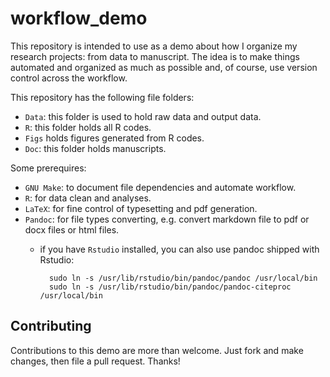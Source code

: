 # workflow_demo
This repository is intended to use as a demo about how I organize my research projects: from data to manuscript. The idea is to make things automated and organized as much as possible and, of course, use version control across the workflow.

This repository has the following file folders:

- `Data`: this folder is used to hold raw data and output data.
- `R`: this folder holds all R codes.
- `Figs` holds figures generated from R codes.
- `Doc`: this folder holds manuscripts.

Some prerequires:

- `GNU Make`: to document file dependencies and automate workflow.
- `R`: for data clean and analyses.
- `LaTeX`: for fine control of typesetting and pdf generation.
- `Pandoc`: for file types converting, e.g. convert markdown file to pdf or docx files or html files.
	+ if you have `Rstudio` installed, you can also use pandoc shipped with Rstudio:   

			sudo ln -s /usr/lib/rstudio/bin/pandoc/pandoc /usr/local/bin   
			sudo ln -s /usr/lib/rstudio/bin/pandoc/pandoc-citeproc /usr/local/bin

## Contributing
Contributions to this demo are more than welcome. Just fork and make changes, then file a pull request. Thanks!
